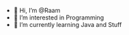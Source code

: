 - 👋 Hi, I’m @Raam
- 👀 I’m interested in Programming  
- 🌱 I’m currently learning Java and Stuff

<!---
kiddohr/kiddohr is a ✨ special ✨ repository because its `README.md` (this file) appears on your GitHub profile.
You can click the Preview link to take a look at your changes.
--->
